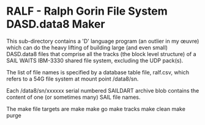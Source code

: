 # RALF - Ralph Gorin File System DASD.data8 Maker

This sub-directory contains a 'D' language program (an outlier in my œuvre)
which can do the heavy lifting of building large (and even small) DASD.data8 files
that comprise all the tracks (the block level structure)
of a SAIL WAITS IBM-3330 shared file system, excluding the UDP pack(s).

The list of file names is specified by a database table file, ralf.csv,
which refers to a 54G file system at mount point /data8/sn.

Each /data8/sn/xxxxxx serial numbered SAILDART archive blob
contains the content of one (or sometimes many) SAIL file names.









The make file targets are
        make
        make go
        make tracks
        make clean
        make purge